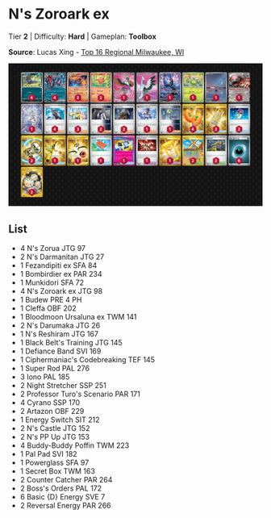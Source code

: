 # N's Zoroark ex

Tier **2** | Difficulty: **Hard** | Gameplan: **Toolbox**

**Source**: Lucas Xing - [Top 16 Regional Milwaukee, WI](https://limitlesstcg.com/decks/list/17420)

![decklist](../../!Images/Standard/16SVI-JTG/N%27s%20Zoroark%20ex.png)

## List
* 4 N's Zorua JTG 97
* 2 N's Darmanitan JTG 27
* 1 Fezandipiti ex SFA 84
* 1 Bombirdier ex PAR 234
* 1 Munkidori SFA 72
* 4 N's Zoroark ex JTG 98
* 1 Budew PRE 4 PH
* 1 Cleffa OBF 202
* 1 Bloodmoon Ursaluna ex TWM 141
* 2 N's Darumaka JTG 26
* 1 N's Reshiram JTG 167
* 1 Black Belt's Training JTG 145
* 1 Defiance Band SVI 169
* 1 Ciphermaniac's Codebreaking TEF 145
* 1 Super Rod PAL 276
* 3 Iono PAL 185
* 2 Night Stretcher SSP 251
* 2 Professor Turo's Scenario PAR 171
* 4 Cyrano SSP 170
* 2 Artazon OBF 229
* 1 Energy Switch SIT 212
* 2 N's Castle JTG 152
* 2 N's PP Up JTG 153
* 4 Buddy-Buddy Poffin TWM 223
* 1 Pal Pad SVI 182
* 1 Powerglass SFA 97
* 1 Secret Box TWM 163
* 2 Counter Catcher PAR 264
* 2 Boss's Orders PAL 172
* 6 Basic {D} Energy SVE 7
* 2 Reversal Energy PAR 266